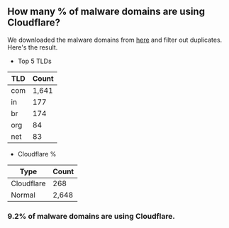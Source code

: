 ## How many % of malware domains are using Cloudflare?


We downloaded the malware domains from [here](https://urlhaus.abuse.ch) and filter out duplicates.
Here's the result.


[//]: # (start replacement)


- Top 5 TLDs

| TLD | Count |
| --- | --- |
| com | 1,641 |
| in | 177 |
| br | 174 |
| org | 84 |
| net | 83 |


- Cloudflare %

| Type | Count |
| --- | --- |
| Cloudflare | 268 |
| Normal | 2,648 |


### 9.2% of malware domains are using Cloudflare.